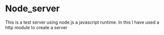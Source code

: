 # Node_server
<p>This is a test server using node js a javascript runtime. In this I have used a http module to create a server</p>